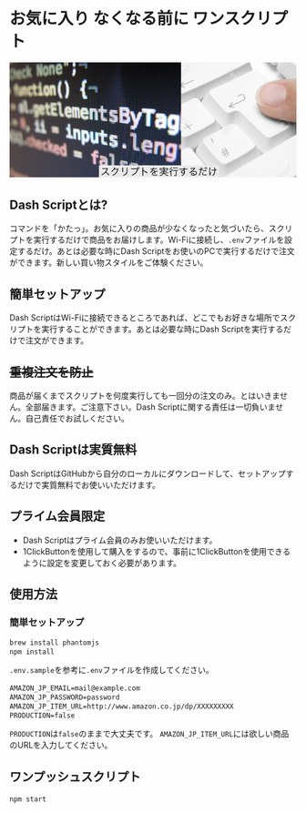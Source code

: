 # お気に入り なくなる前に ワンスクリプト

![DashScript](https://github.com/hyde2able/DashScript/blob/master/resources/dash-script.jpg?raw=true)

## Dash Scriptとは?

コマンドを「かたっ」。お気に入りの商品が少なくなったと気づいたら、スクリプトを実行するだけで商品をお届けします。Wi-Fiに接続し、`.env`ファイルを設定するだけ。あとは必要な時にDash Scriptをお使いのPCで実行するだけで注文ができます。新しい買い物スタイルをご体験ください。

## 簡単セットアップ
Dash ScriptはWi-Fiに接続できるところであれば、どこでもお好きな場所でスクリプトを実行することができます。あとは必要な時にDash Scriptを実行するだけで注文ができます。

## ~~重複注文を防止~~
商品が届くまでスクリプトを何度実行しても一回分の注文のみ。とはいきません。全部届きます。ご注意下さい。Dash Scriptに関する責任は一切負いません。自己責任でお試しください。

## Dash Scriptは実質無料
Dash ScriptはGitHubから自分のローカルにダウンロードして、セットアップするだけで実質無料でお使いいただけます。

## プライム会員限定
* Dash Scriptはプライム会員のみお使いいただけます。
* 1ClickButtonを使用して購入をするので、事前に1ClickButtonを使用できるように設定を変更しておく必要があります。

## 使用方法

### 簡単セットアップ

```
brew install phantomjs
npm install
```

`.env.sample`を参考に`.env`ファイルを作成してください。

```
AMAZON_JP_EMAIL=mail@example.com
AMAZON_JP_PASSWORD=password
AMAZON_JP_ITEM_URL=http://www.amazon.co.jp/dp/XXXXXXXXX
PRODUCTION=false
```

`PRODUCTION`は`false`のままで大丈夫です。
`AMAZON_JP_ITEM_URL`には欲しい商品のURLを入力してください。

## ワンプッシュスクリプト

```
npm start
```

